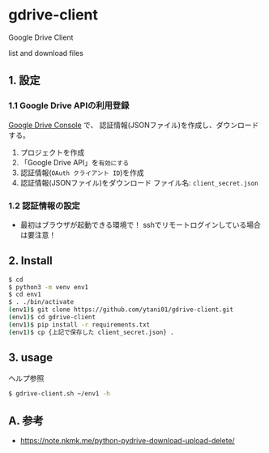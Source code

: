 # gdrive-client

Google Drive Client

list and download files


## 1. 設定

### 1.1 Google Drive APIの利用登録

[Google Drive Console](https://console.developers.google.com/) で、
認証情報(JSONファイル)を作成し、ダウンロードする。

1. プロジェクトを作成
2. 「Google Drive API」を`有効にする`
3. 認証情報(`OAuth クライアント ID`)を作成
4. 認証情報(JSONファイル)をダウンロード
   ファイル名: `client_secret.json`


### 1.2 認証情報の設定

* 最初はブラウザが起動できる環境で！
  sshでリモートログインしている場合は要注意！

## 2. Install

```bash
$ cd
$ python3 -m venv env1
$ cd env1
$ . ./bin/activate
(env1)$ git clone https://github.com/ytani01/gdrive-client.git
(env1)$ cd gdrive-client
(env1)$ pip install -r requirements.txt
(env1)$ cp {上記で保存した client_secret.json} .
```

## 3. usage

ヘルプ参照

```bash
$ gdrive-client.sh ~/env1 -h
```


## A. 参考

* https://note.nkmk.me/python-pydrive-download-upload-delete/
